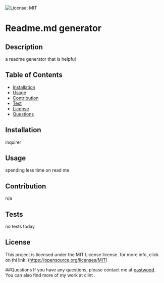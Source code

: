 
![License: MIT](https://img.shields.io/badge/License-MIT-yellow.svg)
# Readme.md generator

## Description
a readme generator that is helpful
  
  ## Table of Contents
  - [Installation](#installation)
  - [Usage](#usage)
  - [Contribution](#contribution)
  - [Test](#test)
  - [License](#license)
  - [Questions](#questions)

## Installation
inquirer
## Usage
spending less time on read me
## Contribution
n/a
## Tests
no tests today
## License
This project is licensed under the MIT License license.
      for more info, click on thi link: (https://opensource.org/licenses/MIT)

##Questions
If you have any questions, please contact me at [eastwood](mailto:eastwood). You can also find more of my work at clint .

